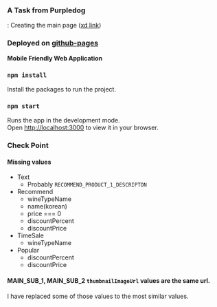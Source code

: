 
### A Task from Purpledog
: Creating the main page ([xd link](https://xd.adobe.com/view/f89f16fe-1797-43ef-971d-b3b7e65d1213-adcc/specs/))

### Deployed on [github-pages](https://kainyryu.github.io/purpledog-task/)
**Mobile Friendly Web Application**

### `npm install`

Install the packages to run the project.

### `npm start`

Runs the app in the development mode.\
Open [http://localhost:3000](http://localhost:3000) to view it in your browser.

### Check Point
#### Missing values
- Text
  - Probably `RECOMMEND_PRODUCT_1_DESCRIPTON`
- Recommend
  - wineTypeName
  - name(korean)
  - price === 0
  - discountPercent
  - discountPrice
- TimeSale
  - wineTypeName
- Popular
  - discountPercent
  - discountPrice

#### MAIN_SUB_1, MAIN_SUB_2 `thumbnailImageUrl` values are the same url.

I have replaced some of those values to the most similar values.
